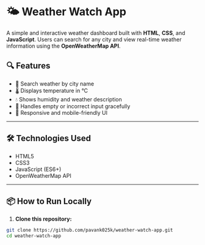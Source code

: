 # 🌤️ Weather Watch App

A simple and interactive weather dashboard built with **HTML**, **CSS**, and **JavaScript**. Users can search for any city and view real-time weather information using the **OpenWeatherMap API**.



## 🔍 Features

- 🔎 Search weather by city name  
- 🌡️ Displays temperature in °C  
- 💧 Shows humidity and weather description  
- 🚫 Handles empty or incorrect input gracefully  
- 📱 Responsive and mobile-friendly UI

---

## 🛠️ Technologies Used

- HTML5  
- CSS3  
- JavaScript (ES6+)  
- OpenWeatherMap API

---

## 📦 How to Run Locally

1. **Clone this repository:**

```bash
git clone https://github.com/pavank025k/weather-watch-app.git
cd weather-watch-app
